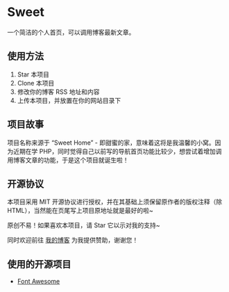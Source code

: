 # Sweet
一个简洁的个人首页，可以调用博客最新文章。

## 使用方法
1. Star 本项目
2. Clone 本项目
3. 修改你的博客 RSS 地址和内容
4. 上传本项目，并放置在你的网站目录下

## 项目故事
项目名称来源于 “Sweet Home” - 即甜蜜的家，意味着这将是我温馨的小窝。因为近期在学 PHP，同时觉得自己以前写的导航首页功能比较少，想尝试着增加调用博客文章的功能，于是这个项目就诞生啦！

## 开源协议
本项目采用 MIT 开源协议进行授权，并在其基础上须保留原作者的版权注释（除 HTML），当然能在页尾写上项目原地址就是最好的啦~

原创不易！如果喜欢本项目，请 Star 它以示对我的支持~

同时欢迎前往 [我的博客](https://paugram.com/about.html#donate) 为我提供赞助，谢谢您！

## 使用的开源项目
 - [Font Awesome](https://github.com/FortAwesome/Font-Awesome)